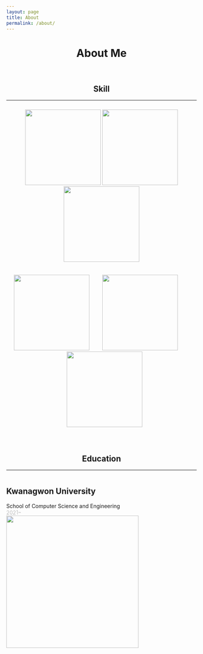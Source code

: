 ```yaml
---
layout: page
title: About
permalink: /about/
---
```


<h1 style="text-align:center">About Me</h1>

<br>

<h2 style="text-align:center">Skill</h2>

---

<p style="padding:10px;text-align:center">
<img style="height: 200px;"src="https://user-images.githubusercontent.com/98319061/220842198-3c5fae3a-85a2-48a8-ab0d-e9a2e2cef372.png">
<img style="height: 200px;"src="https://user-images.githubusercontent.com/98319061/220841039-4dbdd3c4-7da8-47db-9677-77974ae66ac4.png">
<img style="height: 200px"src="https://user-images.githubusercontent.com/98319061/220842035-a8a27b84-5a48-40ba-9886-eb999555b4a9.png">
</p>
<p style="padding:10px;text-align:center">
<img style="height: 200px;"src="https://user-images.githubusercontent.com/98319061/220843013-4f9010ac-d0cb-49d6-b42e-b429e538d79b.png">
<img style="padding-left:30px;padding-right:30px;height: 200px;"src="https://user-images.githubusercontent.com/98319061/220843630-512c03ea-ac76-4386-b3e5-b9f6aa2dc419.png">
<img style="height:200px;padding-left:15px;paddding-right:15px"src="https://user-images.githubusercontent.com/98319061/220844289-8ccfd987-3384-441f-8927-35fc9b62d151.png">
</p>
<br>
<h2 style="text-align:center">Education</h2>

---

<div style="float:left;width:400px">
    <h2 style="font-weight: bold;">Kwanagwon University</h2>
    School of Computer Science and Engineering<br>
    <span style="font-weight:100">2021~ </span>
</div>
<div style="float:left">
<img style="display:inline;width:350px;"src="https://user-images.githubusercontent.com/98319061/220850257-187c2843-3910-4a69-baad-6fc4f72de85a.png"/>
</div>